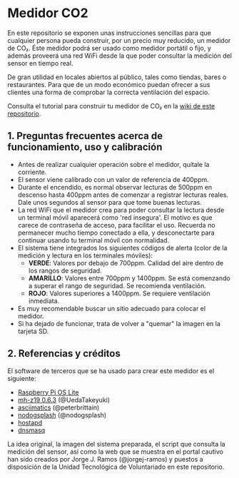 # Medidor CO2
En este repositorio se exponen unas instrucciones sencillas para que cualquier persona pueda construir, por un precio muy reducido, un medidor de CO₂. Éste medidor podrá ser usado como medidor portátil o fijo, y además proveerá una red WiFi desde la que poder consultar la medición del sensor en tiempo real.

De gran utilidad en locales abiertos al público, tales como tiendas, bares o restaurantes. Para que de un modo económico puedan ofrecer a sus clientes una forma de comprobar la correcta ventilación del espacio.

Consulta el tutorial para construir tu medidor de CO₂ en la [wiki de este repositorio](https://github.com/utvoluntariado/medidor-co2/wiki).

## 1. Preguntas frecuentes acerca de funcionamiento, uso y calibración
* Antes de realizar cualquier operación sobre el medidor, quítale la corriente.
* El sensor viene calibrado con un valor de referencia de 400ppm.
* Durante el encendido, es normal observar lecturas de 500ppm en descenso hasta 400ppm antes de comenzar a registrar lecturas reales. Dale unos segundos al sensor para que tome buenas lecturas.
* La red WiFi que el medidor crea para poder consultar la lectura desde un terminal móvil aparecerá como 'red insegura'. El motivo es que carece de contraseña de acceso, para facilitar el uso. Recuerda no permanecer mucho tiempo conectado a ella, y desconectarte para continuar usando tu terminal móvil con normalidad.
* El sistema tiene integrados los siguientes códigos de alerta (color de la medición y lectura en los terminales móviles):
  - **VERDE**: Valores por debajo de 700ppm. Calidad del aire dentro de los rangos de seguridad.
  - **AMARILLO**: Valores entre 700ppm y 1400ppm. Se está comenzando a superar el rango de seguridad. Se recomienda ventilación.
  - **ROJO**: Valores superiores a 1400ppm. Se requiere ventilación inmediata.
* Es muy recomendable buscar un sitio adecuado para colocar el medidor.
* Si ha dejado de funcionar, trata de volver a "quemar" la imagen en la tarjeta SD.

## 2. Referencias y créditos
El software de terceros que se ha usado para crear este medidor es el siguiente:
* [Raspberry Pi OS Lite](https://www.raspberrypi.org/software/operating-systems/)
* [mh-z19 0.6.3](https://github.com/UedaTakeyuki/mh-z19) (@UedaTakeyuki)
* [asciimatics](https://github.com/peterbrittain/asciimatics) (@peterbrittain)
* [nodogsplash](https://github.com/nodogsplash/nodogsplash) (@nodogsplash)
* [hostapd](https://en.wikipedia.org/wiki/Hostapd)
* [dnsmasq](https://en.wikipedia.org/wiki/Dnsmasq)

La idea original, la imagen del sistema preparada, el script que consulta la medición del sensor, así como la web que se muestra en el portal cautivo han sido creados por Jorge J. Ramos (@jorgej-ramos) y puestos a disposición de la Unidad Tecnológica de Voluntariado en este repositorio.
